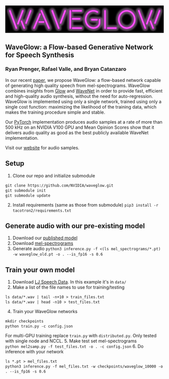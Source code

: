 ![WaveGlow](waveglow_logo.png "WaveGLow")

## WaveGlow: a Flow-based Generative Network for Speech Synthesis
### Ryan Prenger, Rafael Valle, and Bryan Catanzaro
In our recent [paper], we propose WaveGlow: a flow-based network capable
of generating high quality speech from mel-spectrograms. WaveGlow
combines insights from [Glow] and [WaveNet] in order to provide fast,
efficient and high-quality audio synthesis, without the need for
auto-regression. WaveGlow is implemented using only a single network,
trained using only a single cost function: maximizing the likelihood of
the training data, which makes the training procedure simple and
stable.

Our [PyTorch] implementation produces audio samples at a rate of more than
500 kHz on an NVIDIA V100 GPU and Mean Opinion Scores show that it delivers
audio quality as good as the best publicly available WaveNet
implementation.

Visit our [website] for audio samples.

## Setup
1. Clone our repo and initialize submodule
```
git clone https://github.com/NVIDIA/waveglow.git
git submodule init
git submodule update
```
2. Install requirements (same as those from submodule) `pip3 install -r tacotron2/requirements.txt`

## Generate audio with our pre-existing model
1. Download our [published model]
2. Download [mel-spectrograms]
3. Generate audio `python3 inference.py -f <(ls mel_spectrograms/*.pt) -w waveglow_old.pt -o . --is_fp16 -s 0.6`

## Train your own model
1. Download [LJ Speech Data]. In this example it's in `data/`
2. Make a list of the file names to use for training/testing
```
ls data/*.wav | tail -n+10 > train_files.txt
ls data/*.wav | head -n10 > test_files.txt
```
4. Train your WaveGlow networks
```
mkdir checkpoints
python train.py -c config.json
```
For multi-GPU training replace `train.py` with `distributed.py`.  Only tested with single node and NCCL.
5. Make test set mel-spectrograms  
`python mel2samp.py -f test_files.txt -o . -c config.json`
6. Do inference with your network
```
ls *.pt > mel_files.txt
python3 inference.py -f mel_files.txt -w checkpoints/waveglow_10000 -o . --is_fp16 -s 0.6
```

[//]: # (TODO)
[//]: # (PROVIDE INSTRUCTIONS FOR DOWNLOADING LJS)
[//]: # (TEST INSTRUCTIONS)
[website]: https://nv-adlr.github.io/WaveGlow
[paper]: https://arxiv.org/abs/1811.00002
[WaveNet implementation]: https://github.com/r9y9/wavenet_vocoder
[Glow]: https://blog.openai.com/glow/
[WaveNet]: https://deepmind.com/blog/wavenet-generative-model-raw-audio/
[PyTorch]: http://pytorch.org
[published model]: https://drive.google.com/file/d/1cjKPHbtAMh_4HTHmuIGNkbOkPBD9qwhj/view?usp=sharing
[mel-spectrograms]: https://drive.google.com/file/d/1g_VXK2lpP9J25dQFhQwx7doWl_p20fXA/view?usp=sharing
[LJ Speech Data]: https://keithito.com/LJ-Speech-Dataset
